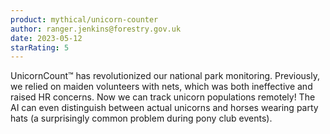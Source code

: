 ```yaml
---
product: mythical/unicorn-counter
author: ranger.jenkins@forestry.gov.uk
date: 2023-05-12
starRating: 5
---
```


UnicornCount™ has revolutionized our national park monitoring. Previously, we relied on maiden volunteers with nets, which was both ineffective and raised HR concerns. Now we can track unicorn populations remotely! The AI can even distinguish between actual unicorns and horses wearing party hats (a surprisingly common problem during pony club events).
